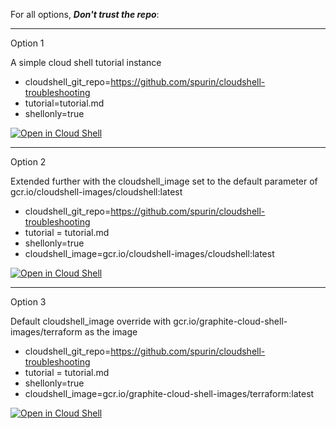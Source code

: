 For all options, ***Don't trust the repo***:

---

Option 1

A simple cloud shell tutorial instance

 - cloudshell_git_repo=https://github.com/spurin/cloudshell-troubleshooting
 - tutorial=tutorial.md
 - shellonly=true

[![Open in Cloud Shell](https://gstatic.com/cloudssh/images/open-btn.svg)](https://ssh.cloud.google.com/cloudshell/open?cloudshell_git_repo=https://github.com/spurin/cloudshell-troubleshooting.git&cloudshell_tutorial=tutorial.md&shellonly=true)

---

Option 2

Extended further with the cloudshell_image set to the default parameter of gcr.io/cloudshell-images/cloudshell:latest

 - cloudshell_git_repo=https://github.com/spurin/cloudshell-troubleshooting
 - tutorial = tutorial.md
 - shellonly=true
 - cloudshell_image=gcr.io/cloudshell-images/cloudshell:latest

[![Open in Cloud Shell](https://gstatic.com/cloudssh/images/open-btn.svg)](https://ssh.cloud.google.com/cloudshell/open?cloudshell_git_repo=https://github.com/spurin/cloudshell-troubleshooting.git&cloudshell_tutorial=tutorial.md&shellonly=true&cloudshell_image=gcr.io/cloudshell-images/cloudshell:latest)

---

Option 3

Default cloudshell_image override with gcr.io/graphite-cloud-shell-images/terraform as the image

 - cloudshell_git_repo=https://github.com/spurin/cloudshell-troubleshooting
 - tutorial = tutorial.md
 - shellonly=true
 - cloudshell_image=gcr.io/graphite-cloud-shell-images/terraform:latest

[![Open in Cloud Shell](https://gstatic.com/cloudssh/images/open-btn.svg)](https://ssh.cloud.google.com/cloudshell/open?cloudshell_git_repo=https://github.com/spurin/cloudshell-troubleshooting.git&cloudshell_tutorial=tutorial.md&shellonly=true&cloudshell_image=gcr.io/graphite-cloud-shell-images/terraform:latest)
